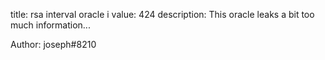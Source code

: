 title: rsa interval oracle i
value: 424
description: This oracle leaks a bit too much information...

Author: joseph#8210
